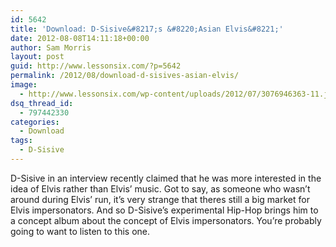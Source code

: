 ```yaml
---
id: 5642
title: 'Download: D-Sisive&#8217;s &#8220;Asian Elvis&#8221;'
date: 2012-08-08T14:11:18+00:00
author: Sam Morris
layout: post
guid: http://www.lessonsix.com/?p=5642
permalink: /2012/08/download-d-sisives-asian-elvis/
image:
  - http://www.lessonsix.com/wp-content/uploads/2012/07/3076946363-11.jpeg
dsq_thread_id:
  - 797442330
categories:
  - Download
tags:
  - D-Sisive
---
```

D-Sisive in an interview recently claimed that he was more interested in the idea of Elvis rather than Elvis&#8217; music. Got to say, as someone who wasn&#8217;t around during Elvis&#8217; run, it&#8217;s very strange that theres still a big market for Elvis impersonators. And so D-Sisive&#8217;s experimental Hip-Hop brings him to a concept album about the concept of Elvis impersonators. You&#8217;re probably going to want to listen to this one.
